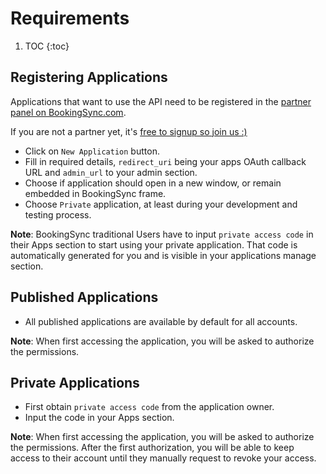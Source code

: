 # Requirements

1. TOC
{:toc}

## Registering Applications

Applications that want to use the API need to be registered in the
[partner panel on BookingSync.com](https://www.bookingsync.com/en/partners/applications).

If you are not a partner yet, it's [free to signup so join us :)](https://www.bookingsync.com/en/partners/signup)

* Click on `New Application` button.
* Fill in required details, `redirect_uri` being your apps OAuth callback URL and `admin_url` to your admin section.
* Choose if application should open in a new window, or remain embedded in BookingSync frame.
* Choose `Private` application, at least during your development and testing process.

**Note**: BookingSync traditional Users have to input `private access code` in their Apps section to start using your private application. That code is automatically generated for you and is visible in your applications manage section.

## Published Applications

* All published applications are available by default for all accounts.

**Note**: When first accessing the application, you will be asked to authorize the permissions.

## Private Applications

* First obtain `private access code` from the application owner.
* Input the code in your Apps section.

**Note**: When first accessing the application, you will be asked to authorize the permissions. After the first authorization, you will be able to keep access to their account until they manually request to revoke your access.

